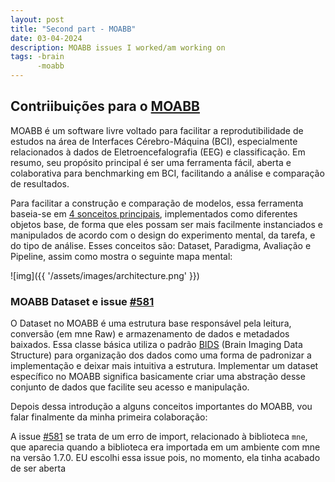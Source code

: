 ```yaml
---
layout: post
title: "Second part - MOABB"
date: 03-04-2024
description: MOABB issues I worked/am working on 
tags: -brain
      -moabb
---
```


## Contriibuições para o [MOABB](https://moabb.neurotechx.com/docs/index.html)

MOABB é um software livre voltado para facilitar a reprodutibilidade de estudos na área de Interfaces Cérebro-Máquina (BCI), especialmente relacionados à dados de Eletroencefalografia (EEG) e classificação. Em resumo, seu propósito principal é ser uma ferramenta fácil, aberta e colaborativa para benchmarking em BCI, facilitando a análise e comparação de resultados. 

Para facilitar a construção e comparação de modelos, essa ferramenta baseia-se em [4 sonceitos principais](https://moabb.neurotechx.com/docs/main_concepts.html), implementados como diferentes objetos base, de forma que eles possam ser mais facilmente instanciados e manipulados de acordo com o design do experimento mental, da tarefa, e do tipo de análise. Esses conceitos são: Dataset, Paradigma, Avaliação e Pipeline, assim como mostra o seguinte mapa mental:

![img]({{ '/assets/images/architecture.png' }})

### MOABB Dataset e issue [#581](https://github.com/NeuroTechX/moabb/issues/581#issue-2268578428)

O Dataset no MOABB é uma estrutura base responsável pela leitura, conversão (em mne Raw) e armazenamento de dados e metadados baixados. Essa classe básica utiliza o padrão [BIDS](https://bids.neuroimaging.io/) (Brain Imaging Data Structure) para organização dos dados como uma forma de padronizar a implementação e deixar mais intuitiva a estrutura. Implementar um dataset específico no MOABB significa basicamente criar uma abstração desse conjunto de dados que facilite seu acesso e manipulação.

Depois dessa introdução a alguns conceitos importantes do MOABB, vou falar finalmente da minha primeira colaboração:

A issue [#581](https://github.com/NeuroTechX/moabb/issues/581#issue-2268578428) se trata de um erro de import, relacionado à biblioteca `mne`, que aparecia quando a biblioteca era importada em um ambiente com mne na versão 1.7.0. EU escolhi essa issue pois, no momento, ela tinha acabado de ser aberta

